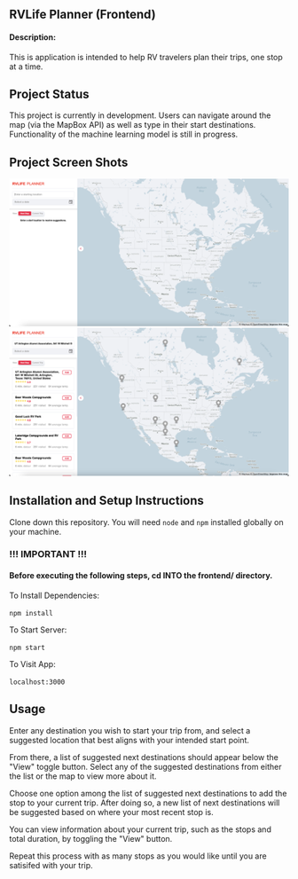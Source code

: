 ## RVLife Planner (Frontend)

#### Description:

This is application is intended to help RV travelers plan their trips, one stop at a time.

## Project Status

This project is currently in development. Users can navigate around the map (via the MapBox API) as well as type in their start destinations. Functionality of the machine learning model is still in progress.

## Project Screen Shots

![Image of landing page](../img/screenshot1.png)
![Image showing search result functionality](../img/screenshot2.png)

## Installation and Setup Instructions

Clone down this repository. You will need `node` and `npm` installed globally on your machine.

### !!! IMPORTANT !!!

#### Before executing the following steps, cd INTO the frontend/ directory.

To Install Dependencies:

`npm install`

To Start Server:

`npm start`

To Visit App:

`localhost:3000`

## Usage

Enter any destination you wish to start your trip from, and select a suggested location that best aligns with your intended start point.

From there, a list of suggested next destinations should appear below the "View" toggle button. Select any of the suggested destinations from either the list or the map to view more about it.

Choose one option among the list of suggested next destinations to add the stop to your current trip. After doing so, a new list of next destinations will be suggested based on where your most recent stop is.

You can view information about your current trip, such as the stops and total duration, by toggling the "View" button.

Repeat this process with as many stops as you would like until you are satisifed with your trip.
